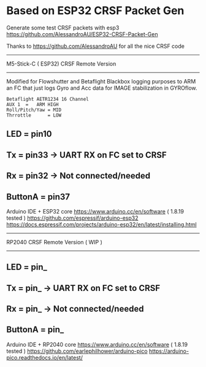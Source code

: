 # Based on ESP32 CRSF Packet Gen
 Generate some test CRSF packets with esp3
 https://github.com/AlessandroAU/ESP32-CRSF-Packet-Gen
 
Thanks to https://github.com/AlessandroAU for all the nice CRSF code


______________________________
M5-Stick-C ( ESP32) CRSF Remote Version
______________________________
Modified for Flowshutter and Betaflight Blackbox logging purposes
to ARM an FC that just logs Gyro and Acc data for IMAGE stabilization in GYROflow.

    Betaflight AETR1234 16 Channel
    AUX 1  =   ARM HIGH
    Roll/Pitch/Yaw = MID
    Thrrottle      = LOW

  LED      =   pin10
  ------------------
  Tx       =   pin33  -> UART RX on FC set to CRSF
  ------------------
  Rx       =   pin32  -> Not connected/needed
  ------------------
  ButtonA  =   pin37
  ------------------
  
  
Arduino IDE + ESP32 core
https://www.arduino.cc/en/software ( 1.8.19 tested )
https://github.com/espressif/arduino-esp32
https://docs.espressif.com/projects/arduino-esp32/en/latest/installing.html 


______________________________

RP2040 CRSF Remote Version ( WIP )
______________________________

LED      =   pin_
  ------------------
  Tx       =   pin_  -> UART RX on FC set to CRSF
  ------------------
  Rx       =   pin_  -> Not connected/needed
  ------------------
  ButtonA  =   pin_
  ------------------
  
  Arduino IDE + RP2040 core
  https://www.arduino.cc/en/software ( 1.8.19 tested )
  https://github.com/earlephilhower/arduino-pico
  https://arduino-pico.readthedocs.io/en/latest/
